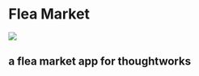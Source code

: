 # Flea Market

[![](https://travis-ci.com/clattanoia/fleamarket.svg?token=DqA32PsY733xf1fmzPDg&branch=master)](https://travis-ci.com/clattanoia/fleamarket)

## a flea market app for thoughtworks